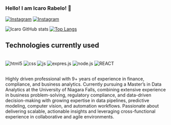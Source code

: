 ### Hello! I am Icaro Rabelo! 👋

[![Instagram](https://img.shields.io/badge/Instagram-E4405F?style=for-the-badge&logo=instagram&logoColor=white)](https://www.instagram.com/icarorabelooo/) [![Instagram](https://img.shields.io/badge/LinkedIn-0077B5?style=for-the-badge&logo=linkedin&logoColor=white)](https://www.linkedin.com/in/icaro-rabelo-857087120/)


![Icaro GitHub stats](https://github-readme-stats.vercel.app/api?username=RabeloIcaro&show_icons=true&theme=dracula) [![Top Langs](https://github-readme-stats.vercel.app/api/top-langs/?username=RabeloIcaro)](https://github.com/RabeloIcaro/github-readme-stats)

## Technologies currently used 

<div style="display: inline_block"><br/>
<img align="center" alt="html5" src="https://img.shields.io/badge/HTML5-E34F26?style=for-the-badge&logo=html5&logoColor=white" />
<img align="center" alt="css" src="https://img.shields.io/badge/CSS3-1572B6?style=for-the-badge&logo=css3&logoColor=white" />
<img align="center" alt="js" src="https://img.shields.io/badge/JavaScript-F7DF1E?style=for-the-badge&logo=javascript&logoColor=black" />
  <img align="center" alt="expres.js" src="https://img.shields.io/badge/Express.js-404D59?style=for-the-badge" />
  <img align="center" alt="node.js" src="https://img.shields.io/badge/Node.js-43853D?style=for-the-badge&logo=node.js&logoColor=white" />
<img align="center" alt="REACT" src="https://img.shields.io/badge/React-20232A?style=for-the-badge&logo=react&logoColor=61DAFB" />
  
</div><br/>

Highly driven professional with 9+ years of experience in finance, compliance, and business analytics.
Currently pursuing a Master’s in Data Analytics at the University of Niagara Falls, combining extensive experience in business problem-solving, regulatory compliance, and data-driven decision-making with growing expertise in data pipelines, predictive modeling, computer vision, and automation workflows. Passionate about delivering scalable, actionable insights and leveraging cross-functional experience in collaborative and agile environments.






